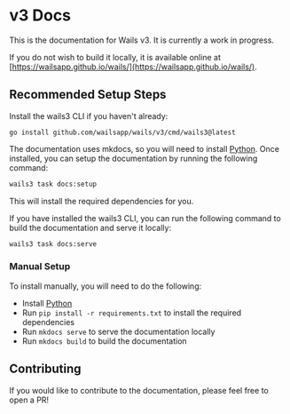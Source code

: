 # v3 Docs

This is the documentation for Wails v3. It is currently a work in progress.

If you do not wish to build it locally, it is available online at
[https://wailsapp.github.io/wails/](https://wailsapp.github.io/wails/).

## Recommended Setup Steps

Install the wails3 CLI if you haven't already:

```shell
go install github.com/wailsapp/wails/v3/cmd/wails3@latest
```

The documentation uses mkdocs, so you will need to install
[Python](https://www.python.org/). Once installed, you can setup the
documentation by running the following command:

```bash
wails3 task docs:setup
```

This will install the required dependencies for you.

If you have installed the wails3 CLI, you can run the following command to build
the documentation and serve it locally:

```bash
wails3 task docs:serve
```

### Manual Setup

To install manually, you will need to do the following:

- Install [Python](https://www.python.org/)
- Run `pip install -r requirements.txt` to install the required dependencies
- Run `mkdocs serve` to serve the documentation locally
- Run `mkdocs build` to build the documentation

## Contributing

If you would like to contribute to the documentation, please feel free to open a
PR!
